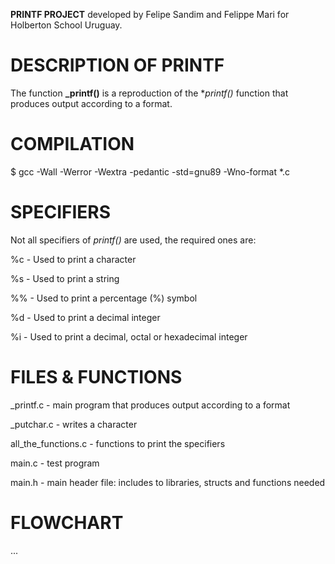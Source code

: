 **PRINTF PROJECT** developed by Felipe Sandim and Felippe Mari for Holberton School Uruguay.

# DESCRIPTION OF PRINTF

The function **_printf()** is a reproduction of the **printf()* function that produces output according to a format.

# COMPILATION

$ gcc -Wall -Werror -Wextra -pedantic -std=gnu89 -Wno-format *.c

# SPECIFIERS

Not all specifiers of *printf()* are used, the required ones are:

%c - Used to print a character

%s - Used to print a string

%% - Used to print a percentage (%) symbol

%d - Used to print a decimal integer

%i - Used to print a decimal, octal or hexadecimal integer

# FILES & FUNCTIONS

_printf.c - main program that produces output according to a format

_putchar.c - writes a character

all_the_functions.c - functions to print the specifiers

main.c - test program

main.h - main header file: includes to libraries, structs and functions needed

# FLOWCHART

...

